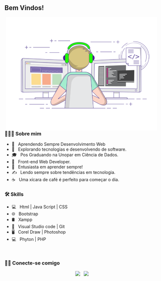 <h2> Bem Vindos!</h2>
<img align="right" alt="GIF" src="https://raw.githubusercontent.com/devSouvik/devSouvik/master/gif3.gif" width="500"/>

<h3> 👨🏻‍💻 Sobre mim </h3>

- 🔭 &nbsp; Aprendendo Sempre Desenvolvimento Web
- 🤔 &nbsp; Explorando tecnologias e desenvolvendo de software.
- 🎓 &nbsp; Pos Graduando na Unopar em Ciência de Dados.
- 💼 &nbsp; Front-end Web Developer.
- 🌱 &nbsp; Entusiasta em aprender sempre!
- ✍️ &nbsp; Lendo sempre sobre tendências em tecnologia.
- ☕ &nbsp; Uma xícara de café é perfeito para começar o dia.

<h3>🛠 Skills</h3>

- 💻 &nbsp; Html | Java Script | CSS  
- 🌐 &nbsp; Bootstrap 
- 🛢 &nbsp; Xampp
- 🔧 &nbsp; Visual Studio code | Git
- 🖥 &nbsp; Corel Draw | Photoshop
- 💻 &nbsp; Phyton | PHP

<br>

<h3> 🤝🏻 Conecte-se comigo</h3>

<p align="center">
&nbsp; <a href="https://www.linkedin.com/in/swaminobrega" target="_blank" rel="noopener noreferrer"><img src="https://img.icons8.com/plasticine/100/000000/linkedin.png" width="50" /></a>
&nbsp; <a href="mailto:swaminobrega13@gmail.com" target="_blank" rel="noopener noreferrer"><img src="https://img.icons8.com/plasticine/100/000000/gmail.png"  width="50" /></a>
</p>
